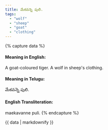 ```yaml
---
title: మేకవన్నె పులి.
tags:
  - "wolf"
  - "sheep"
  - "goat"
  - "clothing"
---
```


{% capture data %}
#### Meaning in English:
A goat-coloured tiger.
A wolf in sheep's clothing.

#### Meaning in Telugu:
మేకవన్నె పులి.

#### English Transliteration:
maekavanne puli.
{% endcapture %}

{{ data | markdownify }}

